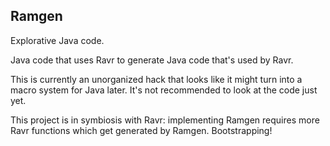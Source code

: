 ## Ramgen

Explorative Java code.

Java code that uses Ravr to generate Java code that's used by Ravr.

This is currently an unorganized hack that looks like it might turn into a macro system for Java later. It's not recommended to look at the code just yet.

This project is in symbiosis with Ravr: implementing Ramgen requires more Ravr functions which get generated by Ramgen. Bootstrapping!
